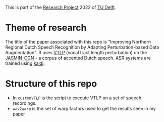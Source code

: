 This is part of the [Research Project](https://github.com/TU-Delft-CSE/Research-Project) 2022 of [TU Delft](https://github.com/TU-Delft-CSE).

# Theme of research

The title of the paper associated with this repo is "Improving Northern Regional Dutch Speech Recognition by Adapting Perturbation-based Data Augmentation". It uses [VTLP](https://pdfs.semanticscholar.org/3de0/616eb3cd4554fdf9fd65c9c82f2605a17413.pdf) (vocal tract length perturbation) on the [JASMIN-CGN](https://aclanthology.org/L06-1141/) - a corpus of accented Dutch speech. ASR systems are trained using [kaldi](https://www.danielpovey.com/files/2011_asru_kaldi.pdf).

# Structure of this repo

- In `customVTLP` is the script to execute VTLP on a set of speech recordings.
- `wav2warp` is the set of warp factors used to get the results seen in my paper
